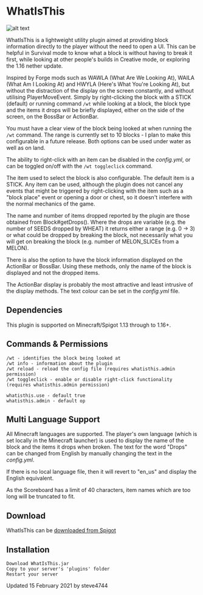 # WhatIsThis

![alt text](https://user-images.githubusercontent.com/6975392/106388678-9858b180-63d7-11eb-9941-91aaa0ef6fc2.png "WhatIsThis by steve4744")

WhatIsThis is a lightweight utility plugin aimed at providing block information directly to the player without the need to open a UI. This can be helpful in Survival mode to know what a block is without having to break it first, while looking at other people's builds in Creative mode, or exploring the 1.16 nether update.

Inspired by Forge mods such as WAWLA (What Are We Looking At), WAILA (What Am I Looking At) and HWYLA (Here's What You're Looking At), but without the distraction of the display on the screen constantly, and without utilising PlayerMoveEvent. Simply by right-clicking the block with a STICK (default) or running command `/wt` while looking at a block, the block type and the items it drops will be briefly displayed, either on the side of the screen, on the BossBar or ActionBar.

You must have a clear view of the block being looked at when running the `/wt` command. The range is currently set to 10 blocks - I plan to make this configurable in a future release. Both options can be used under water as well as on land.

The ability to right-click with an item can be disabled in the _config.yml_, or can be toggled on/off with the `/wt toggleclick` command.

The item used to select the block is also configurable. The default item is a STICK. Any item can be used, although the plugin does not cancel any events that might be triggered by right-clicking with the item such as a "block place" event or opening a door or chest, so it doesn't interfere with the normal mechanics of the game.

The name and number of items dropped reported by the plugin are those obtained from Block#getDrops(). Where the drops are variable (e.g. the number of SEEDS dropped by WHEAT) it returns either a range (e.g. 0 -> 3) or what could be dropped by breaking the block, not necessarily what you will get on breaking the block (e.g. number of MELON_SLICEs from a MELON).

There is also the option to have the block information displayed on the ActionBar or BossBar. Using these methods, only the name of the block is displayed and not the dropped items.

The ActionBar display is probably the most attractive and least intrusive of the display methods. The text colour can be set in the _config.yml_ file.

## Dependencies
This plugin is supported on Minecraft/Spigot 1.13 through to 1.16+.


## Commands & Permissions
```
/wt - identifies the block being looked at
/wt info - information about the plugin
/wt reload - reload the config file (requires whatisthis.admin permission)
/wt toggleclick - enable or disable right-click functionality (requires whatisthis.admin permission)
```
```
whatisthis.use - default true
whatisthis.admin - default op
```

## Multi Language Support
All Minecraft languages are supported. The player's own language (which is set locally in the Minecraft launcher) is used to display the name of the block and the items it drops when broken. The text for the word "Drops" can be changed from English by manually changing the text in the _config.yml_.

If there is no local language file, then it will revert to "en_us" and display the English equivalent.

As the Scoreboard has a limit of 40 characters, item names which are too long will be truncated to fit.


## Download
WhatIsThis can be [downloaded from Spigot](https://www.spigotmc.org/resources/whatisthis-identify-the-block-you-are-looking-at.65050/ "WhatIsThis by steve4744")

## Installation

    Download WhatIsThis.jar
    Copy to your server's 'plugins' folder
    Restart your server



Updated 15 February 2021 by steve4744
